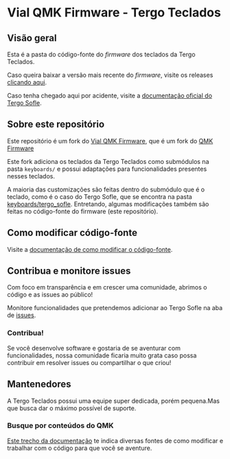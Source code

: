 # Vial QMK Firmware - Tergo Teclados

## Visão geral

Esta é a pasta do código-fonte do _firmware_ dos teclados da Tergo Teclados.

Caso queira baixar a versão mais recente do _firmware_, visite os releases [clicando aqui](https://github.com/TergoTeclados/vial-qmk-firmware/releases).

Caso tenha chegado aqui por acidente, visite a [documentação oficial do Tergo Sofle](https://github.com/TergoTeclados/Tergo-Sofle-Documentation).

## Sobre este repositório

Este repositório é um fork do [Vial QMK Firmware](https://github.com/vial-kb/vial-qmk), que é um fork do [QMK Firmware](https://github.com/qmk/qmk_firmware)

Este fork adiciona os teclados da Tergo Teclados como submódulos na pasta `keyboards/` e possui adaptações para funcionalidades presentes nesses teclados.

A maioria das customizações são feitas dentro do submódulo que é o teclado, como é o caso do Tergo Sofle, que se encontra na pasta [keyboards/tergo_sofle](keyboards/tergo_sofle/). Entretando, algumas modificações também são feitas no código-fonte do firmware (este repositório).

## Como modificar código-fonte

Visite a [documentação de como modificar o código-fonte](https://github.com/TergoTeclados/Tergo-Sofle-Documentation/blob/main/guias/COMO_MODIFICAR_CODIGO_FONTE.md).

## Contribua e monitore issues

Com foco em transparência e em crescer uma comunidade, abrimos o código e as issues ao público!

Monitore funcionalidades que pretendemos adicionar ao Tergo Sofle na aba de [issues](https://github.com/TergoTeclados/vial-qmk-firmware/issues).

### Contribua!

Se você desenvolve software e gostaria de se aventurar com funcionalidades, nossa comunidade ficaria muito grata caso possa contribuir em resolver issues ou compartilhar o que criou!

## Mantenedores

A Tergo Teclados possui uma equipe super dedicada, porém pequena.Mas que busca dar o máximo possível de suporte.

### Busque por conteúdos do QMK

[Este trecho da documentação](https://github.com/TergoTeclados/Tergo-Sofle-Documentation/blob/main/guias/COMO_MODIFICAR_CODIGO_FONTE.md#se-aventure-na-documenta%C3%A7%C3%A3o-e-nos-f%C3%B3runs) te indica diversas fontes de como modificar e trabalhar com o código para que você se aventure.
